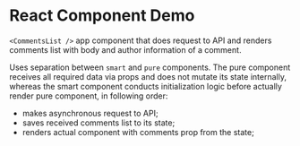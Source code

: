 # React Component Demo

`<CommentsList />` app component that does request to API and renders comments list with body and author information of a comment.

Uses separation between `smart` and `pure` components. 
The pure component receives all required data via props and does not mutate its state internally, whereas the smart component conducts initialization logic before actually render pure component, in following order: 
* makes asynchronous request to API;
* saves received comments list to its state;
* renders actual component with comments prop from the state;
